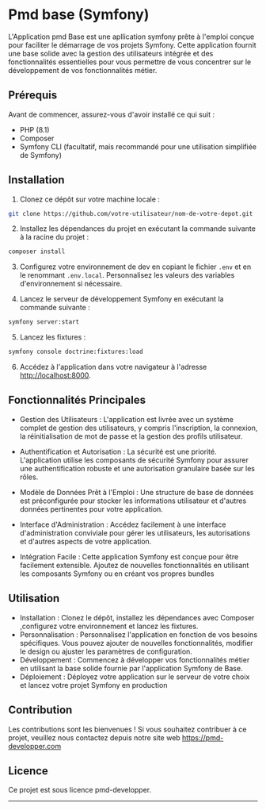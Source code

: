 # Pmd base (Symfony)

L'Application pmd Base est une apllication symfony prête à l'emploi conçue pour faciliter le démarrage de vos projets Symfony. Cette application fournit une base solide avec la gestion des utilisateurs intégrée et des fonctionnalités essentielles pour vous permettre de vous concentrer sur le développement de vos fonctionnalités métier.

## Prérequis

Avant de commencer, assurez-vous d'avoir installé ce qui suit :

- PHP (8.1)
- Composer
- Symfony CLI (facultatif, mais recommandé pour une utilisation simplifiée de Symfony)

## Installation

1. Clonez ce dépôt sur votre machine locale :

```bash
git clone https://github.com/votre-utilisateur/nom-de-votre-depot.git
```

2. Installez les dépendances du projet en exécutant la commande suivante à la racine du projet :

```bash
composer install
```

3. Configurez votre environnement de dev en copiant le fichier `.env` et en le renommant `.env.local`. Personnalisez les valeurs des variables d'environnement si nécessaire.

4. Lancez le serveur de développement Symfony en exécutant la commande suivante :

```bash
symfony server:start
```
5. Lancez les fixtures :

```bash
symfony console doctrine:fixtures:load
```
6. Accédez à l'application dans votre navigateur à l'adresse [http://localhost:8000](http://localhost:8000).

## Fonctionnalités Principales

- Gestion des Utilisateurs : L'application est livrée avec un système complet de gestion des utilisateurs, y compris l'inscription, la connexion, la réinitialisation de mot de passe et la gestion des profils utilisateur.

- Authentification et Autorisation : La sécurité est une priorité. L'application utilise les composants de sécurité Symfony pour assurer une authentification robuste et une autorisation granulaire basée sur les rôles.

- Modèle de Données Prêt à l'Emploi : Une structure de base de données est préconfigurée pour stocker les informations utilisateur et d'autres données pertinentes pour votre application.

- Interface d'Administration : Accédez facilement à une interface d'administration conviviale pour gérer les utilisateurs, les autorisations et d'autres aspects de votre application.

- Intégration Facile : Cette application Symfony est conçue pour être facilement extensible. Ajoutez de nouvelles fonctionnalités en utilisant les composants Symfony ou en créant vos propres bundles

## Utilisation
- Installation : Clonez le dépôt, installez les dépendances avec Composer ,configurez votre environnement et lancez les fixtures.
-  Personnalisation : Personnalisez l'application en fonction de vos besoins spécifiques. Vous pouvez ajouter de nouvelles fonctionnalités, modifier le design ou ajuster les paramètres de configuration.
- Développement : Commencez à développer vos fonctionnalités métier en utilisant la base solide fournie par l'application Symfony de Base.
- Déploiement : Déployez votre application sur le serveur de votre choix et lancez votre projet Symfony en production
## Contribution

Les contributions sont les bienvenues ! Si vous souhaitez contribuer à ce projet, veuillez nous contactez depuis notre site web https://pmd-developper.com


## Licence

Ce projet est sous licence pmd-developper.

---
